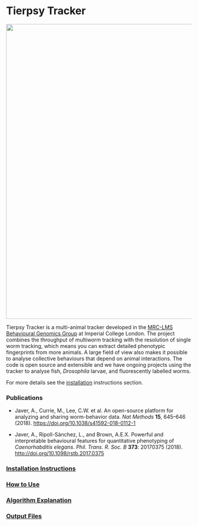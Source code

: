 # Tierpsy Tracker
<img src="https://user-images.githubusercontent.com/8364368/41229372-a9e8fcfa-6d73-11e8-877c-de306be55526.gif" width="800">

Tierpsy Tracker is a multi-animal tracker developed in the [MRC-LMS](http://lms.mrc.ac.uk/) [Behavioural Genomics Group](http://behave.csc.mrc.ac.uk/) at Imperial College London. The project combines the throughput of multiworm tracking with the resolution of single worm tracking, which means you can extract detailed phenotypic fingerprints from more animals.  A large field of view also makes it possible to analyse collective behaviours that depend on animal interactions.  The code is open source and extensible and we have ongoing projects using the tracker to analyse fish, *Drosophila* larvae, and fluorescently labelled worms.

For more details see the [installation](docs/INSTALLATION.md) instructions section.

### Publications
* Javer, A., Currie, M., Lee, C.W. et al. An open-source platform for analyzing and sharing worm-behavior data. _Nat Methods_ **15**, 645–646 (2018). https://doi.org/10.1038/s41592-018-0112-1

* Javer, A., Ripoll-Sánchez, L., and Brown, A.E.X. Powerful and interpretable behavioural features for quantitative phenotyping of _Caenorhabditis elegans_. _Phil. Trans. R. Soc. B_ **373**: 20170375 (2018).
http://doi.org/10.1098/rstb.2017.0375

### [Installation Instructions](docs/INSTALLATION.md)
### [How to Use](docs/HOWTO.md)
### [Algorithm Explanation](docs/EXPLANATION.md)
### [Output Files](docs/OUTPUTS.md)
